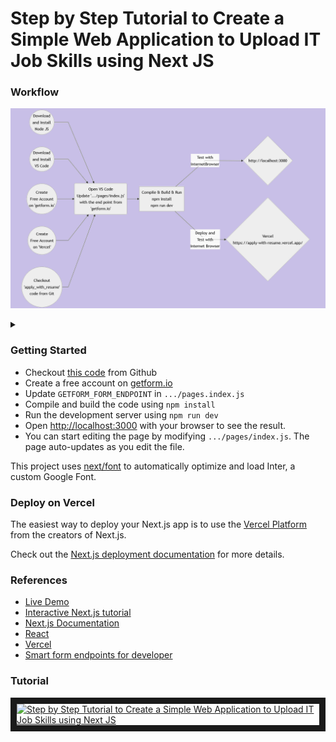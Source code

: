 
# Step by Step Tutorial to Create a Simple Web Application to Upload IT Job Skills using Next JS

### Workflow
![Alt text](wf.png)
<details>
<summary></summary>

```mermaid
graph LR
A((Download<br/>and Install<br/>Node JS)) -->
C(Open VS Code<br/>Update '.../pages/index.js'<br/>with the end point from<br/>'getform.io')
B((Download<br/>and Install<br/>VS Code)) --> C
D((Create<br/>Free Account<br/>on 'getform.io')) --> C
E((Create<br/>Free Account<br/>on 'Vercel')) --> C
F((Checkout<br/>'apply_with_resume'<br/>code from Git)) --> C
C --> G[Compile & Build & Run<br/>npm install<br/>npm run dev]
G -- Test with<br/>InternetBrowser --> H{http://localhost:3000} 
G -- Deploy and<br/>Test with<br/>Internet Browser --> I{Vercel<br/>https://apply-with-resume.vercel.app/}
```
</details>

### Getting Started

<ul>
<li>Checkout <a  href="https://github.com/lalumastan/apply_with_resume.git">this code</a> from Github</li>
<li>Create a free account on <a  href="https://getform.io">getform.io</a></li>
<li>Update <code>GETFORM_FORM_ENDPOINT</code> in <code>.../pages.index.js</code>  </li>
<li>Compile and build the code using <code>npm install</code></li>
<li>Run the development server using <code>npm run dev</code></li>
<li>Open <a  href="http://localhost:3000">http://localhost:3000</a> with your browser to see the result.</li>
<li>You can start editing the page by modifying <code>.../pages/index.js</code>. The page auto-updates as you edit the file.</li>
</ul>
This project uses <a href="https://nextjs.org/docs/basic-features/font-optimization">next/font</a> to automatically optimize and load Inter, a custom Google Font.

### Deploy on Vercel
The easiest way to deploy your Next.js app is to use the [Vercel Platform](https://vercel.com/new?utm_medium=default-template&filter=next.js&utm_source=create-next-app&utm_campaign=create-next-app-readme) from the creators of Next.js.

Check out the [Next.js deployment documentation](https://nextjs.org/docs/deployment) for more details.

### References
<ul>
<li><a  href="https://apply-with-resume.vercel.app/">Live Demo</a></li>
<li><a  href="https://nextjs.org/learn">Interactive Next.js tutorial</a></li>
<li><a  href="https://nextjs.org/docs">Next.js Documentation</a></li>
<li><a  href="https://reactjs.org/">React</a></li>
<li><a  href="https://vercel.com">Vercel</a></li>
<li><a  href="https://getform.io">Smart form endpoints for developer</a></li>
</ul>

### Tutorial
<a  href="http://www.youtube.com/watch?feature=player_embedded&v=4VXajxGMsmY"  target="_blank"><img  src="http://img.youtube.com/vi/4VXajxGMsmY/0.jpg"  alt="Step by Step Tutorial to Create a Simple Web Application to Upload IT Job Skills using Next JS"  width="240"  height="180"  border="10"  /></a>
